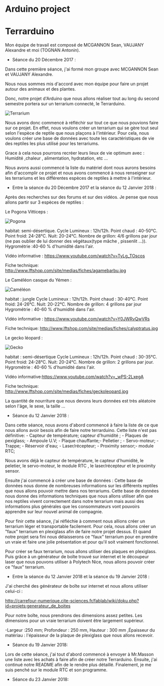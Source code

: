 # Arduino project 

# Terrarduino

Mon équipe de travail est composé de MCGANNON Sean, VAUJANY  Alexandre et moi (TOGNAN Antonin).

 * Séance du 20 Décembre 2017 :
 

Dans cette première séance, j'ai formé mon groupe avec MCGANNON Sean et VAUJANY  Alexandre.

Nous nous sommes mis d'accord avec mon équipe pour faire un projet autour des animaux et des plantes.

Donc, notre projet d'Arduino que nous allons réaliser tout au long du second semestre portera sur un terrarium connecté, le Terrarduino.



![Terrarium](http://www.nouvellestechnologies.net/images/b/bio/biopod-diapo-2.jpg)



Nous avons donc commencé à réfléchir sur tout ce que nous pouvions faire sur ce projet.
En effet, nous voulons créer un terrarium qui se gère tout seul selon l'espèce de reptile que nous plaçons à l'intérieur.
Pour cela, nous voulons créer une base de données avec toute les caractéristiques de vie des reptiles les plus utilisé pour les terrariums.

Grace à cela nous pourrons recréer leurs lieux de vie optimum avec :
Humidité ,chaleur , alimentation, hydratation, etc ... 

Nous avons aussi commencé la liste du matériel dont nous aurons besoins afin d'accomplir ce projet et nous avons commencé à nous renseigner sur les terrariums et les différentes espèces de reptiles à mettre à l'intérieur.

* Entre la séance du 20 Décembre 2017 et la séance du 12 Janvier 2018 :

Après des recherches sur des forums et sur des vidéos. Je pense que nous allons partir sur 3 espèces de reptiles :

Le Pogona Vitticeps :

![Pogona](https://tse3.mm.bing.net/th?id=OIP.LbCBSYcTixFAf1dprQ7bgQHaFj&pid=Api)

habitat: semi-désertique.
Cycle Lumineux : 12h/12h.
Point chaud : 40-50°C.
Point froid: 24-28°C.
Nuit: 20-24°C.
Nombre de grillon:  4/6 grillons par jour (ne pas oublier de lui donner des végétaux(type mâche , pissenlit ...)).
Hygrométrie :40-60 % d'humidité dans l'air. 


Vidéo informative : https://www.youtube.com/watch?v=TyLg_TOscos

Fiche technique: http://www.lftshop.com/site/medias/fiches/agamebarbu.jpg

Le Caméléon casque du Yémen :

![Caméléon](http://www.desjardins-inspirations.fr/wp-content/uploads/img-principale2-673x300.jpg)

habitat : jungle
Cycle Lumineux : 12h/12h.
Point chaud : 30-40°C.
Point froid: 24-26°C.
Nuit: 20-22°C.
Nombre de grillon:  4 grillons par jour
Hygrométrie : 40-60 % d'humidité dans l'air. 

Vidéo informative : https://www.youtube.com/watch?v=Y0JWRvQwVRs

Fiche technique: http://www.lftshop.com/site/medias/fiches/calyptratus.jpg

Le gecko léopard : 

![Gecko](http://cdn0.wideopenpets.com/wp-content/uploads/2016/03/bigstock-Leopard-gecko-in-front-of-a-wh-119625026.jpg)


habitat : semi-désertique
Cycle Lumineux : 12h/12h.
Point chaud : 30-35°C.
Point froid: 24-28°C.
Nuit: 20-24°C.
Nombre de grillon:  2 grillons par jour.
Hygrométrie : 40-60 % d'humidité dans l'air. 

Vidéo informative:https://www.youtube.com/watch?v=_wPS-2LxegA

Fiche technique: http://www.lftshop.com/site/medias/fiches/geckoleopard.jpg

La quantité de nourriture que nous devons leurs données est très aléatoire selon l'âge, le sexe, la taille ...

* Séance du 12 Janvier 2018 :

Dans cette séance, nous avons d'abord commencé à faire la liste de ce que nous allons avoir besois afin de faire notre terrarduino. Cette liste n'est pas définitive: - Capteur de température; capteur d'humidité ; - Plaques de pexiglass; - Ampoule U.V; - Plaque chauffante;- Pelletier ; - Servo-moteur; - Trappe; - Réservoir d'eau; - Laser/récepteur; - Proximity sensor;- module RTC;

Nous avons déjà le capteur de température, le capteur d'humidité, le peletier, le servo-moteur, le module RTC , le laser/récepteur et le proximity sensor.

Ensuite j'ai commencé à créer une base de données :
Cette base de données nous donne de nombreuses informations sur les différents reptiles que nous allons pouvoir mettre dans nos terrariums.
Cette base de données nous donne des informations techniques que nous allons utiliser afin que nos reptiles vivent correctement dans notre terrarium mais aussi des informations plus générales que les consommateurs vont pouvoirs apprendre sur leur nouvel animal de compagnie.

Pour finir cette séance, j'ai réfléchie à comment nous allions créer un terrarium léger et transportable facilement. Pour cela, nous allons créer un "faux" terrarium en plexiglass afin de faire notre projet dessus. Et quand notre projet sera fini nous délaisserons ce "faux" terrarium pour en prendre un vraie et faire une jolie présentation et pour qu'il soit vraiment fonctionnel.

Pour créer se faux terrarium, nous allons utiliser des plaques en plexiglass. Puis grâce à un générateur de boîte trouvé sur internet et le découpeur laser que nous pouvons utiliser à Polytech Nice, nous allons pouvoir créer ce "faux" terrarium.


* Entre la séance du 12 Janvier 2018 et la séance du 19 Janvier 2018 :

J'ai cherché des générateur de boîte sur internet et nous allons utiliser celui-ci :

http://carrefour-numerique.cite-sciences.fr/fablab/wiki/doku.php?id=projets:generateur_de_boites

Pour notre boîte, nous prendrons des dimensions assez petites. Les dimensions pour un vraie terrarium doivent être largement supérieur.

-Largeur :250 mm; Profondeur : 250 mm, Hauteur : 300 mm ,Épaisseur du matériau : l'épaisseur de la plaque de plexiglass que nous allons recevoir.

* Séance du 19 Janvier 2018:

Lors de cette séance, j'ai tout d'abord commencé à envoyer à Mr.Masson une liste avec les achats à faire afin de créer notre Terrarduino.
Ensuite, j'ai continué notre README afin de le rendre plus détaillé.
Finalement, je me suis penché sur le module RTC et son programme.

* Séance du 23 Janvier 2018:

